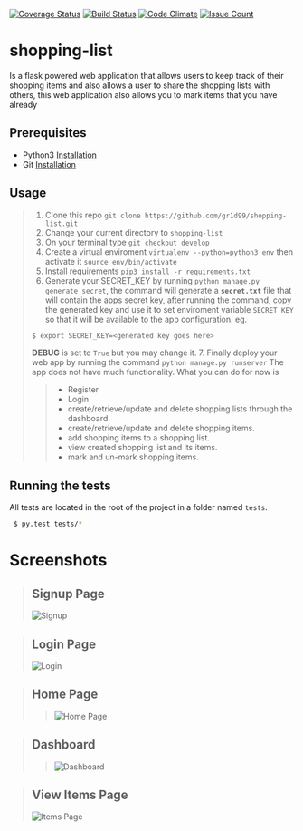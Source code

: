 [![Coverage Status](https://coveralls.io/repos/github/gr1d99/shopping-list/badge.svg?branch=challenge-2)](https://coveralls.io/github/gr1d99/shopping-list?branch=challenge-2) [![Build Status](https://travis-ci.org/gr1d99/shopping-list.svg?branch=challenge-2)](https://travis-ci.org/gr1d99/shopping-list) [![Code Climate](https://codeclimate.com/github/gr1d99/shopping-list/badges/gpa.svg)](https://codeclimate.com/github/gr1d99/shopping-list) [![Issue Count](https://codeclimate.com/github/gr1d99/shopping-list/badges/issue_count.svg)](https://codeclimate.com/github/gr1d99/shopping-list)

# shopping-list

Is a flask powered web application that allows users to keep track of their shopping items and also allows a user to 
share the shopping lists with others, this web application also allows you to mark items that you have already 

## Prerequisites

- Python3 [Installation](https://www.python.org/downloads/)
- Git [Installation](https://git-scm.com/downloads)

## Usage
> 1. Clone this repo `git clone https://github.com/gr1d99/shopping-list.git`
> 2. Change your current directory to `shopping-list`
> 3. On your terminal type `git checkout develop`
> 4. Create a virtual enviroment `virtualenv --python=python3 env` then activate it `source env/bin/activate`
> 5. Install requirements `pip3 install -r requirements.txt`
> 6. Generate your SECRET_KEY by running `python manage.py generate_secret`, 
> the command will generate a **`secret.txt`** file that will contain the apps secret key,
> after running the command, copy the generated key and use it to
> set enviroment variable `SECRET_KEY` so that it will be available to the app configuration.
> eg.
> ```bash
> $ export SECRET_KEY=<generated key goes here>
> ```
> **DEBUG** is set to `True` but you may change it.
> 7. Finally deploy your web app by running the command `python manage.py runserver` 
>  The app does not have much functionality. What you can do for now is
> > - Register
> > - Login
> > - create/retrieve/update and delete shopping lists through the dashboard.
> > - create/retrieve/update and delete shopping items.
> > - add shopping items to a shopping list.
> > - view created shopping list and its items.
> > - mark and un-mark shopping items.

## Running the tests

All tests are located in the root of the project in a folder named `tests`.

```bash
 $ py.test tests/*
```

Screenshots
===========
> ## Signup Page
>![Signup](https://github.com/gr1d99/shopping-list/blob/challenge-1/screenshots/signup.png)

> ## Login Page
>![Login](https://github.com/gr1d99/shopping-list/blob/challenge-1/screenshots/login.png)

> ## Home Page
> >![Home Page](https://github.com/gr1d99/shopping-list/blob/challenge-1/screenshots/index.png)

> ## Dashboard 
> >![Dashboard](https://github.com/gr1d99/shopping-list/blob/challenge-1/screenshots/dashboardd.png)

> ## View Items Page
>![Items Page](https://github.com/gr1d99/shopping-list/blob/challenge-1/screenshots/itemsdashbord.png)


